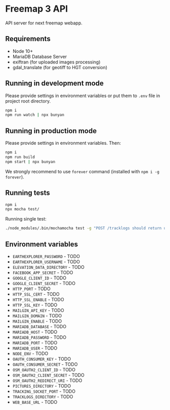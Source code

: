 # Freemap 3 API

API server for next freemap webapp.

## Requirements

- Node 10+
- MariaDB Database Server
- exiftran (for uploaded images processing)
- gdal_translate (for geotiff to HGT conversion)

## Running in development mode

Please provide settings in environment variables or put them to `.env` file in project root directory.

```bash
npm i
npm run watch | npx bunyan
```

## Running in production mode

Please provide settings in environment variables. Then:

```bash
npm i
npm run build
npm start | npx bunyan
```

We strongly recommend to use `forever` command (installed with `npm i -g forever`).

## Running tests

```bash
npm i
npx mocha test/
```

Running single test:

```bash
./node_modules/.bin/mochamocha test -g "POST /tracklogs should return uid"
```

## Environment variables

- `EARTHEXPLORER_PASSWORD` - TODO
- `EARTHEXPLORER_USERNAME` - TODO
- `ELEVATION_DATA_DIRECTORY` - TODO
- `FACEBOOK_APP_SECRET` - TODO
- `GOOGLE_CLIENT_ID` - TODO
- `GOOGLE_CLIENT_SECRET` - TODO
- `HTTP_PORT` - TODO
- `HTTP_SSL_CERT` - TODO
- `HTTP_SSL_ENABLE` - TODO
- `HTTP_SSL_KEY` - TODO
- `MAILGIN_API_KEY` - TODO
- `MAILGIN_DOMAIN` - TODO
- `MAILGIN_ENABLE` - TODO
- `MARIADB_DATABASE` - TODO
- `MARIADB_HOST` - TODO
- `MARIADB_PASSWORD` - TODO
- `MARIADB_PORT` - TODO
- `MARIADB_USER` - TODO
- `NODE_ENV` - TODO
- `OAUTH_CONSUMER_KEY` - TODO
- `OAUTH_CONSUMER_SECRET` - TODO
- `OSM_OAUTH2_CLIENT_ID` - TODO
- `OSM_OAUTH2_CLIENT_SECRET` - TODO
- `OSM_OAUTH2_REDIRECT_URI` - TODO
- `PICTURES_DIRECTORY` - TODO
- `TRACKING_SOCKET_PORT` - TODO
- `TRACKLOGS_DIRECTORY` - TODO
- `WEB_BASE_URL` - TODO
